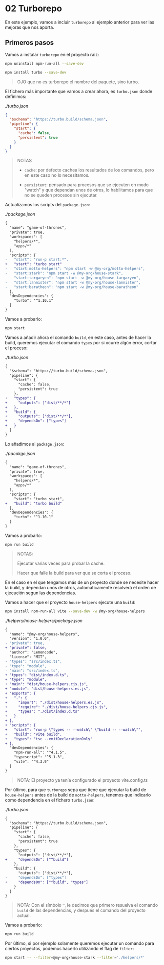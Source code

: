 # 02 Turborepo

En este ejemplo, vamos a incluir `turborepo` al ejemplo anterior para ver las mejoras que nos aporta.

## Primeros pasos

Vamos a instalar `turborepo` en el proyecto raiz:

```bash
npm uninstall npm-run-all --save-dev

npm install turbo --save-dev

```

> OJO que no es turborepo el nombre del paquete, sino turbo.

El fichero más importante que vamos a crear ahora, es `turbo.json` donde definimos:

_./turbo.json_

```json
{
  "$schema": "https://turbo.build/schema.json",
  "pipeline": {
    "start": {
      "cache": false,
      "persistent": true
    }
  }
}

```

> NOTAS
>
> - `cache`: por defecto cachea los resultados de los comandos, pero en este caso no lo necesitamos.
>
> - `persistent`: pensado para procesos que se ejecuten en modo "watch" y que dependan unos de otros, lo habilitamos para que no se queden procesos sin ejecutar.

Actualizamos los scripts del `package.json`:

_./package.json_

```diff
{
  "name": "game-of-thrones",
  "private": true,
  "workspaces": [
    "helpers/*",
    "apps/*"
  ],
  "scripts": {
-   "start": "run-p start:*",
+   "start": "turbo start"
-   "start:motto-helpers": "npm start -w @my-org/motto-helpers",
-   "start:stark": "npm start -w @my-org/house-stark",
-   "start:targaryen": "npm start -w @my-org/house-targaryen",
-   "start:lannister": "npm start -w @my-org/house-lannister",
-   "start:baratheon": "npm start -w @my-org/house-baratheon"
  },
  "devDependencies": {
    "turbo": "^1.10.1"
  }
}

```

Vamos a probarlo:

```bash
npm start

```

Vamos a añadir ahora el comando `build`, en este caso, antes de hacer la build, queremos ejecutar el comando `types` por si ocurre algún error, cortar el proceso:

_./turbo.json_

```diff
{
  "$schema": "https://turbo.build/schema.json",
  "pipeline": {
    "start": {
      "cache": false,
      "persistent": true
    },
+   "types": {
+     "outputs": ["dist/**/*"]
+   },
+   "build": {
+     "outputs": ["dist/**/*"],
+     "dependsOn": ["types"]
+   }
  }
}

```

Lo añadimos al `package.json`:

_./pacakge.json_

```diff
{
  "name": "game-of-thrones",
  "private": true,
  "workspaces": [
    "helpers/*",
    "apps/*"
  ],
  "scripts": {
    "start": "turbo start",
+   "build": "turbo build"
  },
  "devDependencies": {
    "turbo": "^1.10.1"
  }
}

```

Vamos a probarlo:

```bash
npm run build

```

> NOTAS:
>
> Ejecutar varias veces para probar la cache.
>
> Hacer que falle la build para ver que se corta el proceso.

En el caso en el que tengamos más de un proyecto donde se necesite hacer la build, y dependan unos de otros, automáticamente resolverá el orden de ejecución segun las dependencias.

Vamos a hacer que el proyecto `house-helpers` ejecute una `build`:

```bash
npm install npm-run-all vite --save-dev -w @my-org/house-helpers

```

_./helpers/house-helpers/package.json_

```diff
{
  "name": "@my-org/house-helpers",
  "version": "1.0.0",
- "private": true,
+ "private": false,
  "author": "Lemoncode",
  "license": "MIT",
- "types": "src/index.ts",
- "type": "module",
- "main": "src/index.ts",
+ "types": "dist/index.d.ts",
+ "type": "module",
+ "main": "dist/house-helpers.cjs.js",
+ "module": "dist/house-helpers.es.js",
+ "exports": {
+   ".": {
+     "import": "./dist/house-helpers.es.js",
+     "require": "./dist/house-helpers.cjs.js",
+     "types": "./dist/index.d.ts"
+   }
+ },
+ "scripts": {
+   "start": "run-p \"types -- --watch\" \"build -- --watch\"",
+   "build": "vite build",
+   "types": "tsc --emitDeclarationOnly"
+ },
  "devDependencies": {
    "npm-run-all": "^4.1.5",
    "typescript": "^5.1.3",
    "vite": "^4.3.9"
  }
}

```

> NOTA: El proyecto ya tenía configurado el proyecto vite.config.ts

Por último, para que `turborepo` sepa que tiene que ejecutar la build de `house-helpers` antes de la build de `motto-helpers`, tenemos que indicarlo como dependencia en el fichero `turbo.json`:

_./turbo.json_

```diff
{
  "$schema": "https://turbo.build/schema.json",
  "pipeline": {
    "start": {
      "cache": false,
      "persistent": true
    },
    "types": {
      "outputs": ["dist/**/*"],
+     "dependsOn": ["^build"]
    },
    "build": {
      "outputs": ["dist/**/*"],
-     "dependsOn": ["types"]
+     "dependsOn": ["^build", "types"]
    }
  }
}

```

> NOTA: Con el símbolo `^`, le decimos que primero resuelva el comando `build` de las dependencias, y después el comando del proyecto actual.

Vamos a probarlo:

```bash
npm run build

```

Por último, si por ejemplo solamente queremos ejecutar un comando para ciertos proyectos, podemos hacerlo utilizando el flag de `filter`:

```bash
npm start -- --filter=@my-org/house-stark --filter='./helpers/*'

```
